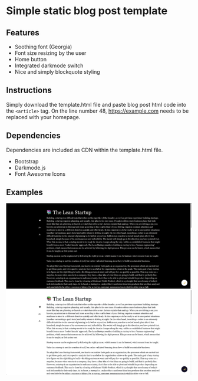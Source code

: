 # Simple static blog post template

## Features

- Soothing font (Georgia)
- Font size resizing by the user
- Home button
- Integrated darkmode switch
- Nice and simply blockquote styling

## Instructions

Simply download the template.html file and paste blog post html code into the ```<article>``` tag. On the line number 48, https://example.com needs to be replaced with your homepage.
 
## Dependencies
  
Dependencies are included as CDN within the template.html file.

- Bootstrap
- Darkmode.js
- Font Awesome Icons

## Examples

![screenshot_darkmode](https://raw.githubusercontent.com/PeterUtekal/simple-blog-post/main/screenshots/dark_mode.png)
![screenshot_lightmode](https://raw.githubusercontent.com/PeterUtekal/simple-blog-post/main/screenshots/light_mode.png)
